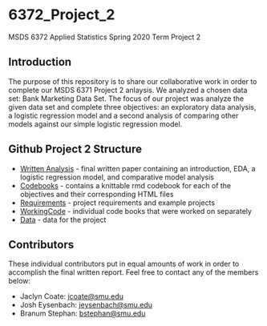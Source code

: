 # 6372_Project_2
MSDS 6372 Applied Statistics Spring 2020 Term Project 2

## Introduction
The purpose of this repository is to share our collaborative work in order to complete our MSDS 6371 Project 2 anlaysis. We analyzed a chosen data set: Bank Marketing Data Set. The focus of our project was analyze the given data set and complete three objectives: an exploratory data analysis, a logistic regression model and a second analysis of comparing other models against our simple logistic regression model.

## Github Project 2 Structure
* [Written Analysis] - final written paper containing an introduction, EDA, a logistic regression model, and comparative model analysis
* [Codebooks] - contains a knittable rmd codebook for each of the objectives and their corresponding HTML files
* [Requirements] - project requirements and example projects
* [WorkingCode] - individual code books that were worked on separately
* [Data] - data for the project

## Contributors
These individual contributors put in equal amounts of work in order to accomplish the final written report. Feel free to contact any of the members below: 
 - Jaclyn Coate: jcoate@smu.edu
 - Josh Eysenbach: jeysenbach@smu.edu
 - Branum Stephan: bstephan@smu.edu

 [Written Analysis]: <https://github.com/JaclynCoate/6372_Project_2/tree/master/WrittenAnalysis>
 [CodeBooks]: <https://github.com/JaclynCoate/6372_Project_1/tree/master/Codebooks>
 [Requirements]: <https://github.com/JaclynCoate/6372_Project_2/tree/master/Requirements>
 [WorkingCode]: <https://github.com/JaclynCoate/6372_Project_2/tree/master/WorkingCode>         
 [Data]: <https://github.com/JaclynCoate/6372_Project_2/tree/master/Data>   
